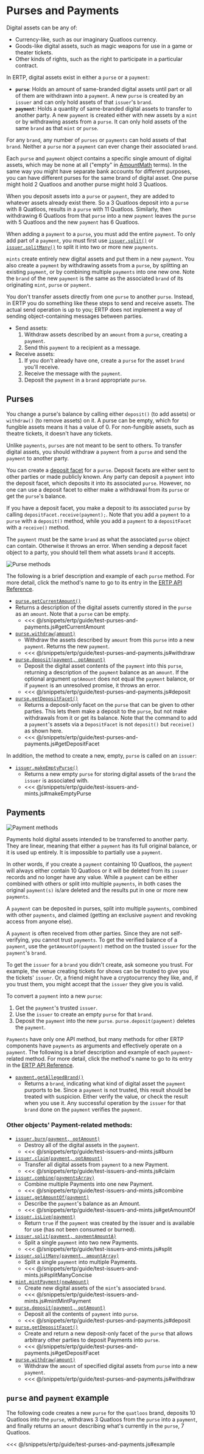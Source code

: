 # Purses and Payments
 
Digital assets can be any of:
- Currency-like, such as our imaginary Quatloos currency.
- Goods-like digital assets, such as magic weapons for use in a game or theater tickets.
- Other kinds of rights, such as the right to participate in a particular contract.

In ERTP, digital assets exist in either a `purse` or a `payment`:
- **`purse`**: Holds
  an amount of same-branded digital assets until part or
  all of them are withdrawn into a `payment`. A new `purse` is created
  by an `issuer` and can only hold assets of that `issuer`'s `brand`. 
- **`payment`**:
  Holds a quantity of same-branded digital assets to transfer to another party. 
  A new `payment` is created either with new assets by a `mint` or by 
  withdrawing assets from a `purse`. It can only hold assets of the same `brand` as
  that `mint` or `purse`.

For any `brand`, any number of `purses` or `payments` can hold assets
of that `brand`. Neither a `purse` nor a `payment` can ever change their
associated `brand`.

Each `purse` and `payment` object contains a specific single amount of digital assets,
which may be none at all ("empty" in [AmountMath](./amount-math.md) terms). In the same way
you might have separate bank accounts for different purposes, 
you can have different purses for the same brand of digital asset. 
One purse might hold 2 Quatloos and another purse might hold 3 Quatloos. 

When you deposit assets into a `purse` or `payment`, they are added to
whatever assets already exist there. So a 3 Quatloos deposit 
into a `purse` with 8 Quatloos, results in a `purse` with 11 Quatloos. Similarly, 
then withdrawing 6 Quatloos from that `purse` into a new `payment` leaves the `purse` 
with 5 Quatloos and the new `payment` has 6 Quatloos. 

When adding a `payment` to a `purse`, you must add the entire `payment`. To
only add part of a `payment`, you must first use [`issuer.split()`](/ertp/api/issuer.md#issuer-split-payment-paymentamounta)
or [`issuer.splitMany()`](/ertp/api/issuer.md#issuer-splitmany-payment-amountarray)
to split it into two or more new `payments`.

`mints` create entirely new digital assets and put them in a new `payment`. 
You also create a `payment` by withdrawing assets from a `purse`, by splitting an 
existing `payment`, or by combining multiple `payments` into one new one. Note 
the `brand` of the new `payment` is the same as the associated `brand` of its originating `mint`, `purse` or `payment`. 

You don't transfer assets directly from one `purse` to
another `purse`. Instead, in ERTP you do something like these steps to send and receive assets. The actual send operation is up to you; ERTP does not 
implement a way of sending object-containing messages between parties.
- Send assets:
  1. Withdraw assets described by an `amount` from a `purse`, creating a `payment`.
  2. Send this `payment` to a recipient as a message.
- Receive assets:
  1. If you don't already have one, create a `purse` for the asset `brand`
     you'll receive. 
  2. Receive the message with the `payment`.
  3. Deposit the `payment` in a `brand` appropriate `purse`. 
     
## Purses

You change a purse's balance by calling either `deposit()` (to add assets) or
`withdraw()` (to remove assets) on it. A purse can be empty, which for
fungible assets means it has a value of 0. For non-fungible 
assets, such as theatre tickets, it doesn't have any tickets.

Unlike `payments`, `purses` are not meant to be sent to others. To transfer 
digital assets, you should withdraw a `payment` from a `purse` and send 
the `payment` to another party.

You can create a [deposit facet](/glossary/#deposit-facet) for a `purse`.
Deposit facets are either sent to other parties or made publicly known. Any party can deposit a `payment` into the
deposit facet, which deposits it into its associated `purse`. However, no one can
use a deposit facet to either make a withdrawal from its `purse` or get the `purse`'s balance. 

If you have a deposit facet, you make a deposit to its associated `purse` by calling 
`depositFacet.receive(payment);`. Note that you add a `payment` to a `purse` with a `deposit()` method, while you add a `payment` to a `depositFacet` with a `receive()` method. 

The `payment` must be the same `brand` as what
the associated `purse` object can contain. Otherwise it throws an error. 
When sending a deposit facet object
to a party, you should tell them what assets `brand` it accepts.

![Purse methods](./assets/purse.svg)  

The following is a brief description and example of each `purse` method. For
more detail, click the method's name to go to its entry in the [ERTP
API Reference](/ertp/api/).
- [`purse.getCurrentAmount()`](../api/purse.md#purse-getcurrentamount)
- Returns a description of the digital assets currently stored in the `purse` as an `amount`. Note that a `purse` can be empty.
  - <<< @/snippets/ertp/guide/test-purses-and-payments.js#getCurrentAmount
- [`purse.withdraw(amount)`](../api/purse.md#purse-withdraw-amount)
  - Withdraw the assets described by `amount` from this `purse` into a new
    `payment`. Returns the new `payment`.
  - <<< @/snippets/ertp/guide/test-purses-and-payments.js#withdraw
- [`purse.deposit(payment, optAmount)`](../api/purse.md#purse-deposit-payment-optamount)
  - Deposit the digital asset contents of the `payment` into this `purse`,
    returning a description of the `payment` balance as an `amount`. If the optional argument
    `optAmount` does not equal the `payment` balance, or if `payment`
    is an unresolved promise, it throws an error.
  - <<< @/snippets/ertp/guide/test-purses-and-payments.js#deposit
- [`purse.getDepositFacet()`](/ertp/api/purse.md#purse-getdepositfacet)
  - Returns a deposit-only facet on the `purse` that can be given
    to other parties. This lets them make a deposit to the `purse`, but not make
    withdrawals from it or get its balance. Note that the command to add a `payment`'s
    assets via a `DepositFacet` is not `deposit()` but `receive()` as shown here.
  - <<< @/snippets/ertp/guide/test-purses-and-payments.js#getDepositFacet

In addition, the method to create a new, empty, `purse` is called on an `issuer`:
- [`issuer.makeEmptyPurse()`](../api/issuer.md#issuer-makeemptypurse)
  - Returns a new empty `purse` for storing digital assets of the `brand` the `issuer` is associated with.
  - <<< @/snippets/ertp/guide/test-issuers-and-mints.js#makeEmptyPurse
## Payments

![Payment methods](./assets/payment.svg)   

Payments hold digital assets intended to be transferred to another party.
They are linear, meaning that either a `payment` has its full
original balance, or it is used up entirely. It is impossible to
partially use a `payment`. 

In other words, if you create a `payment` containing
10 Quatloos, the `payment` will always either contain 
10 Quatloos or it will be deleted from its `issuer` records and no
longer have any value. While a `payment` can be either combined with others or
split into multiple `payments`, in both cases the original `payment(s)`
is/are deleted and the results put in one or more new `payments`.

A `payment` can be deposited in purses, split into multiple 
`payments`, combined with other `payments`, and claimed (getting an exclusive `payment` and revoking access from anyone else). 

A `payment` is often received from other parties. Since they are not
self-verifying, you cannot trust `payments`. To get the verified balance
of a `payment`, use the `getAmountOf(payment)` method on the trusted `issuer` 
for the `payment`'s `brand`. 

To get the `issuer` for a `brand` you didn't create, 
ask someone you trust. For example, the venue creating tickets for shows
can be trusted to give you the tickets' `issuer`. Or, a friend might have 
a cryptocurrency they like, and, if you trust them, you might accept 
that the `issuer` they give you is valid.

To convert a `payment` into a new `purse`:
1. Get the `payment`'s trusted `issuer`.
2. Use the `issuer` to create an empty `purse` for that `brand`.
3. Deposit the `payment` into the new `purse`. `purse.deposit(payment)` deletes the `payment`.

`Payments` have only one API method, but many methods for other ERTP components
have `payments` as arguments and effectively operate on a `payment`. The following is a 
brief description and example of each `payment`-related method. For
more detail, click the method's name to go to its entry in the [ERTP
API Reference](/ertp/api/).
- [`payment.getAllegedBrand()`](../api/payment.md#payment-getallegedbrand)
  - Returns a `brand`, indicating what kind of digital asset the
  `payment` purports to be. Since a `payment` is not trusted, this result should be   
   treated with suspicion. Either verify the value, or check 
   the result when you use it. Any successful operation by 
   the `issuer` for that `brand` done on the `payment` verifies the `payment`.

### Other objects' Payment-related methods:

- [`issuer.burn(payment, optAmount)`](../api/issuer.md#issuer-burn-payment-optamount)
  - Destroy all of the digital assets in the `payment`.
  - <<< @/snippets/ertp/guide/test-issuers-and-mints.js#burn
- [`issuer.claim(payment, optAmount)`](../api/issuer.md#issuer-claim-payment-optamount)
  - Transfer all digital assets from `payment` to a new Payment.
  - <<< @/snippets/ertp/guide/test-issuers-and-mints.js#claim
- [`issuer.combine(paymentsArray)`](../api/issuer.md#issuer-combine-paymentsarray-opttotalamount)
  - Combine multiple Payments into one new Payment.
  - <<< @/snippets/ertp/guide/test-issuers-and-mints.js#combine
- [`issuer.getAmountOf(payment)`](../api/issuer.md#issuer-getamountof-payment)
  - Describe the `payment`'s balance as an Amount.
  - <<< @/snippets/ertp/guide/test-issuers-and-mints.js#getAmountOf
- [`issuer.isLive(payment)`](../api/issuer.md#issuer-islive-payment)
  - Return `true` if the `payment` was created by the issuer and is available for use (has not been consumed or burned).
- [`issuer.split(payment, paymentAmountA)`](../api/issuer.md#issuer-split-payment-paymentamounta)
  - Split a single `payment` into two new Payments.
  - <<< @/snippets/ertp/guide/test-issuers-and-mints.js#split
- [`issuer.splitMany(payment, amountArray)`](../api/issuer.md#issuer-splitmany-payment-amountarray)
  - Split a single `payment` into multiple Payments.
  - <<< @/snippets/ertp/guide/test-issuers-and-mints.js#splitManyConcise
- [`mint.mintPayment(newAmount)`](/ertp/api/mint.md#mint-mintpayment-newamount)
  - Create new digital assets of the `mint`'s associated `brand`.
  - <<< @/snippets/ertp/guide/test-issuers-and-mints.js#mintMintPayment
- [`purse.deposit(payment, optAmount)`](../api/purse.md#purse-deposit-payment-optamount)
  - Deposit all the contents of `payment` into `purse`.
  - <<< @/snippets/ertp/guide/test-purses-and-payments.js#deposit
- [`purse.getDepositFacet()`](../api/purse.md#purse-getdepositfacet)
  - Create and return a new deposit-only facet of the `purse` that allows arbitrary other parties to deposit Payments into `purse`.
  - <<< @/snippets/ertp/guide/test-purses-and-payments.js#getDepositFacet
- [`purse.withdraw(amount)`](../api/purse.md#purse-withdraw-amount)
  - Withdraw the `amount` of specified digital assets from `purse` into a new `payment`.
  - <<< @/snippets/ertp/guide/test-purses-and-payments.js#withdraw

## `purse` and `payment` example

The following code creates a new `purse` for the `quatloos` brand, deposits
10 Quatloos into the `purse`, withdraws 3 Quatloos from the `purse` into a
`payment`, and finally returns an `amount` describing what's currently in the `purse`, 7 Quatloos.

<<< @/snippets/ertp/guide/test-purses-and-payments.js#example
